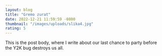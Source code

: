 ```yaml
---
layout: blog
title: "Gremo zurat"
date: 2022-12-21 11:59:59 -0800
thumbnail: "/images/uploads/slika4.jpg"
rating: 5
---
```


This is the post body, where I write about our last chance to party before the Y2K bug destroys us all.